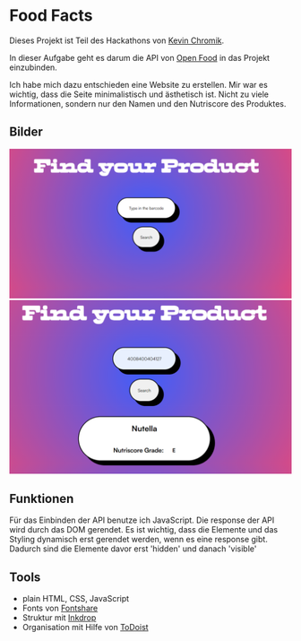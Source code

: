 # Food Facts

Dieses Projekt ist Teil des Hackathons von [Kevin Chromik](https://www.youtube.com/@KevinChromik).

In dieser Aufgabe geht es darum die API von [Open Food](https://de.openfoodfacts.org/) in das Projekt einzubinden.

Ich habe mich dazu entschieden eine Website zu erstellen. Mir war es wichtig, dass die Seite minimalistisch und ästhetisch ist. Nicht zu viele Informationen, sondern nur den Namen und den Nutriscore des Produktes.

## Bilder
![](./assets/lecker-1.png)
![](./assets/lecker-2.png)

## Funktionen
Für das Einbinden der API benutze ich JavaScript.
Die response der API wird durch das DOM gerendet. Es ist wichtig, dass die Elemente und das Styling dynamisch erst gerendet werden, wenn es eine response gibt. Dadurch sind die Elemente davor erst 'hidden' und danach 'visible'

## Tools
- plain HTML, CSS, JavaScript
- Fonts von [Fontshare](https://www.fontshare.com/)
- Struktur mit [Inkdrop](https://www.inkdrop.app/)
- Organisation mit Hilfe von [ToDoist](https://todoist.com/de)

